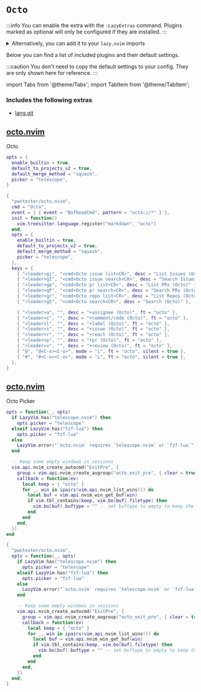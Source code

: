 # `Octo`

<!-- plugins:start -->

:::info
You can enable the extra with the `:LazyExtras` command.
Plugins marked as optional will only be configured if they are installed.
:::

<details>
<summary>Alternatively, you can add it to your <code>lazy.nvim</code> imports</summary>

```lua title="lua/config/lazy.lua" {4}
require("lazy").setup({
  spec = {
    { "LazyVim/LazyVim", import = "lazyvim.plugins" },
    { import = "lazyvim.plugins.extras.util.octo" },
    { import = "plugins" },
  },
})
```

</details>

Below you can find a list of included plugins and their default settings.

:::caution
You don't need to copy the default settings to your config.
They are only shown here for reference.
:::

import Tabs from '@theme/Tabs';
import TabItem from '@theme/TabItem';

### Includes the following extras

- [lang.git](/extras/lang/git)

## [octo.nvim](https://github.com/pwntester/octo.nvim)

 Octo


<Tabs>

<TabItem value="opts" label="Options">

```lua
opts = {
  enable_builtin = true,
  default_to_projects_v2 = true,
  default_merge_method = "squash",
  picker = "telescope",
}
```

</TabItem>


<TabItem value="code" label="Full Spec">

```lua
{
  "pwntester/octo.nvim",
  cmd = "Octo",
  event = { { event = "BufReadCmd", pattern = "octo://*" } },
  init = function()
    vim.treesitter.language.register("markdown", "octo")
  end,
  opts = {
    enable_builtin = true,
    default_to_projects_v2 = true,
    default_merge_method = "squash",
    picker = "telescope",
  },
  keys = {
    { "<leader>gi", "<cmd>Octo issue list<CR>", desc = "List Issues (Octo)" },
    { "<leader>gI", "<cmd>Octo issue search<CR>", desc = "Search Issues (Octo)" },
    { "<leader>gp", "<cmd>Octo pr list<CR>", desc = "List PRs (Octo)" },
    { "<leader>gP", "<cmd>Octo pr search<CR>", desc = "Search PRs (Octo)" },
    { "<leader>gr", "<cmd>Octo repo list<CR>", desc = "List Repos (Octo)" },
    { "<leader>gS", "<cmd>Octo search<CR>", desc = "Search (Octo)" },

    { "<leader>a", "", desc = "+assignee (Octo)", ft = "octo" },
    { "<leader>c", "", desc = "+comment/code (Octo)", ft = "octo" },
    { "<leader>l", "", desc = "+label (Octo)", ft = "octo" },
    { "<leader>i", "", desc = "+issue (Octo)", ft = "octo" },
    { "<leader>r", "", desc = "+react (Octo)", ft = "octo" },
    { "<leader>p", "", desc = "+pr (Octo)", ft = "octo" },
    { "<leader>v", "", desc = "+review (Octo)", ft = "octo" },
    { "@", "@<C-x><C-o>", mode = "i", ft = "octo", silent = true },
    { "#", "#<C-x><C-o>", mode = "i", ft = "octo", silent = true },
  },
}
```

</TabItem>

</Tabs>

## [octo.nvim](https://github.com/pwntester/octo.nvim)

 Octo Picker


<Tabs>

<TabItem value="opts" label="Options">

```lua
opts = function(_, opts)
  if LazyVim.has("telescope.nvim") then
    opts.picker = "telescope"
  elseif LazyVim.has("fzf-lua") then
    opts.picker = "fzf-lua"
  else
    LazyVim.error("`octo.nvim` requires `telescope.nvim` or `fzf-lua`")
  end

  -- Keep some empty windows in sessions
  vim.api.nvim_create_autocmd("ExitPre", {
    group = vim.api.nvim_create_augroup("octo_exit_pre", { clear = true }),
    callback = function(ev)
      local keep = { "octo" }
      for _, win in ipairs(vim.api.nvim_list_wins()) do
        local buf = vim.api.nvim_win_get_buf(win)
        if vim.tbl_contains(keep, vim.bo[buf].filetype) then
          vim.bo[buf].buftype = "" -- set buftype to empty to keep the window
        end
      end
    end,
  })
end
```

</TabItem>


<TabItem value="code" label="Full Spec">

```lua
{
  "pwntester/octo.nvim",
  opts = function(_, opts)
    if LazyVim.has("telescope.nvim") then
      opts.picker = "telescope"
    elseif LazyVim.has("fzf-lua") then
      opts.picker = "fzf-lua"
    else
      LazyVim.error("`octo.nvim` requires `telescope.nvim` or `fzf-lua`")
    end

    -- Keep some empty windows in sessions
    vim.api.nvim_create_autocmd("ExitPre", {
      group = vim.api.nvim_create_augroup("octo_exit_pre", { clear = true }),
      callback = function(ev)
        local keep = { "octo" }
        for _, win in ipairs(vim.api.nvim_list_wins()) do
          local buf = vim.api.nvim_win_get_buf(win)
          if vim.tbl_contains(keep, vim.bo[buf].filetype) then
            vim.bo[buf].buftype = "" -- set buftype to empty to keep the window
          end
        end
      end,
    })
  end,
}
```

</TabItem>

</Tabs>

<!-- plugins:end -->
